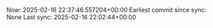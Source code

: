 Now: 2025-02-16 22:37:46.557204+00:00 Earliest commit since sync: None Last sync: 2025-02-16 22:02:44+00:00
